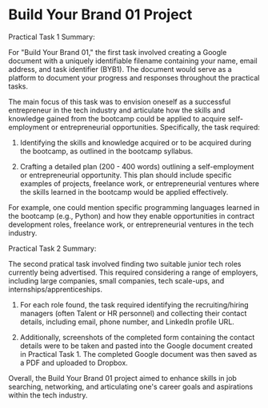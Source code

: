 # Build Your Brand 01 Project

Practical Task 1 Summary:

For "Build Your Brand 01," the first task involved creating a Google document with a uniquely identifiable filename containing your name, email address, and task identifier (BYB1). The document would serve as a platform to document your progress and responses throughout the practical tasks.

The main focus of this task was to envision oneself as a successful entrepreneur in the tech industry and articulate how the skills and knowledge gained from the bootcamp could be applied to acquire self-employment or entrepreneurial opportunities. Specifically, the task required:

   1. Identifying the skills and knowledge acquired or to be acquired during the bootcamp, as outlined in the bootcamp syllabus.

   2. Crafting a detailed plan (200 - 400 words) outlining a self-employment or entrepreneurial opportunity. This plan should include specific examples of projects, freelance work, or entrepreneurial ventures where the skills learned in the bootcamp would be applied effectively.

For example, one could mention specific programming languages learned in the bootcamp (e.g., Python) and how they enable opportunities in contract development roles, freelance work, or entrepreneurial ventures in the tech industry.

Practical Task 2 Summary:

The second pratical task involved finding two suitable junior tech roles currently being advertised. This required considering a range of employers, including large companies, small companies, tech scale-ups, and internships/apprenticeships.

1. For each role found, the task required identifying the recruiting/hiring managers (often Talent or HR personnel) and collecting their contact details, including email, phone number, and LinkedIn profile URL.

2. Additionally, screenshots of the completed form containing the contact details were to be taken and pasted into the Google document created in Practical Task 1. The completed Google document was then saved as a PDF and uploaded to Dropbox.

Overall, the Build Your Brand 01 project aimed to enhance skills in job searching, networking, and articulating one's career goals and aspirations within the tech industry.